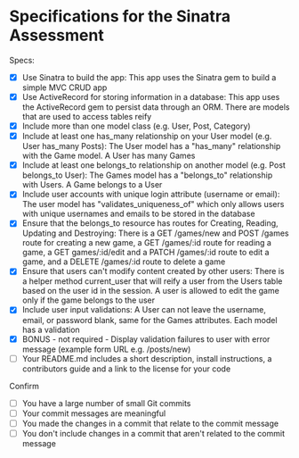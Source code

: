 # Specifications for the Sinatra Assessment

Specs:
- [x] Use Sinatra to build the app: This app uses the Sinatra gem to build a simple MVC CRUD app
- [x] Use ActiveRecord for storing information in a database: This app uses the ActiveRecord gem to persist data through an ORM. There are models that are used to access tables reify 
- [x] Include more than one model class (e.g. User, Post, Category)
- [x] Include at least one has_many relationship on your User model (e.g. User has_many Posts): The User model has a "has_many" relationship with the Game model. A User has many Games
- [x] Include at least one belongs_to relationship on another model (e.g. Post belongs_to User): The Games model has a "belongs_to" relationship with Users. A Game belongs to a User
- [x] Include user accounts with unique login attribute (username or email): The user model has "validates_uniqueness_of" which only allows users with unique usernames and emails to be stored in the database
- [x] Ensure that the belongs_to resource has routes for Creating, Reading, Updating and Destroying: There is a GET /games/new and POST /games route for creating a new game, a GET /games/:id route for reading a game, a GET games/:id/edit and a PATCH /games/:id route to edit a game, and a DELETE /games/:id route to delete a game
- [x] Ensure that users can't modify content created by other users: There is a helper method current_user that will reify a user from the Users table based on the user id in the session. A user is allowed to edit the game only if the game belongs to the user  
- [x] Include user input validations: A User can not leave the username, email, or password blank, same for the Games attributes. Each model has a validation
- [x] BONUS - not required - Display validation failures to user with error message (example form URL e.g. /posts/new)
- [ ] Your README.md includes a short description, install instructions, a contributors guide and a link to the license for your code

Confirm
- [ ] You have a large number of small Git commits
- [ ] Your commit messages are meaningful
- [ ] You made the changes in a commit that relate to the commit message
- [ ] You don't include changes in a commit that aren't related to the commit message
